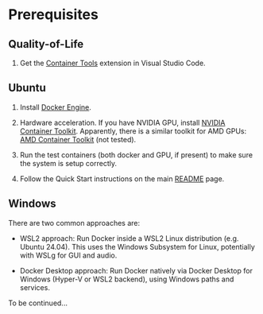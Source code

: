 # Prerequisites

## Quality-of-Life
1. Get the [Container Tools](https://code.visualstudio.com/docs/containers/overview) extension in Visual Studio Code.

## Ubuntu
1. Install [Docker Engine](https://docs.docker.com/engine/install/ubuntu/).
2. Hardware acceleration. If you have NVIDIA GPU, install [NVIDIA Container Toolkit](https://docs.nvidia.com/datacenter/cloud-native/container-toolkit/latest/install-guide.html). Apparently, there is a similar toolkit for AMD GPUs: [AMD Container Toolkit](https://instinct.docs.amd.com/projects/container-toolkit/en/latest/index.html) (not tested).

3. Run the test containers (both docker and GPU, if present) to make sure the system is setup correctly.
4. Follow the Quick Start instructions on the main [README](../README.md) page.


## Windows
There are two common approaches are:

* WSL2 approach: Run Docker inside a WSL2 Linux distribution (e.g. Ubuntu 24.04). This uses the Windows Subsystem for Linux, potentially with WSLg for GUI and audio.

* Docker Desktop approach: Run Docker natively via Docker Desktop for Windows (Hyper-V or WSL2 backend), using Windows paths and services.

To be continued...